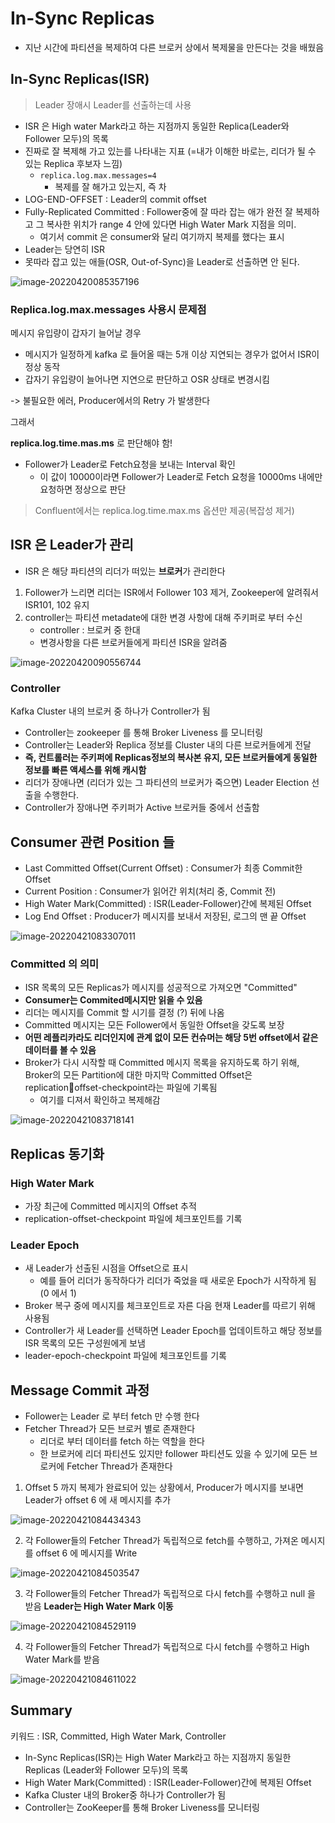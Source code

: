 # In-Sync Replicas

- 지난 시간에 파티션을 복제하여 다른 브로커 상에서 복제물을 만든다는 것을 배웠음



## In-Sync Replicas(ISR)

> Leader 장애시 Leader를 선출하는데 사용

- ISR 은 High water Mark라고 하는 지점까지 동일한 Replica(Leader와 Follower 모두)의 목록
- 진짜로 잘 복제해 가고 있는를 나타내는 지표 (=내가 이해한 바로는, 리더가 될 수 있는 Replica 후보자 느낌)
  - `replica.log.max.messages=4` 
    - 복제를 잘 해가고 있는지, 즉 차
- LOG-END-OFFSET : Leader의 commit offset
- Fully-Replicated Committed : Follower중에 잘 따라 잡는 애가 완전 잘 복제하고 그 복사한 위치가 range 4 안에 있다면 High Water Mark 지점을 의미. 
  - 여기서 commit 은 consumer와 달리 여기까지 복제를 했다는 표시
- Leader는 당연히 ISR
- 못따라 잡고 있는 애들(OSR, Out-of-Sync)을 Leader로 선출하면 안 된다. 

![image-20220420085357196](https://raw.githubusercontent.com/SwimmingHwang/kafka-study/main/Note/img/image-20220420085357196.png)



### Replica.log.max.messages 사용시 문제점

메시지 유입량이 갑자기 늘어날 경우

- 메시지가 일정하게 kafka 로 들어올 때는 5개 이상 지연되는 경우가 없어서 ISR이 정상 동작
- 갑자기 유입량이 늘어나면 지연으로 판단하고 OSR 상태로 변경시킴

-> 불필요한 에러, Producer에서의 Retry 가 발생한다

그래서

**replica.log.time.mas.ms** 로 판단해야 함! 

- Follower가 Leader로 Fetch요청을 보내는 Interval 확인
  - 이 값이 10000이라면 Follower가 Leader로 Fetch 요청을 10000ms 내에만 요청하면 정상으로 판단

>  Confluent에서는 replica.log.time.max.ms 옵션만 제공(복잡성 제거)



## ISR 은 Leader가 관리 

- ISR 은 해당 파티션의 리더가 떠있는 **브로커**가 관리한다

1. Follower가 느리면 리더는 ISR에서 Follower 103 제거, Zookeeper에 알려줘서 ISR101, 102 유지
2. controller는 파티션 metadate에 대한 변경 사항에 대해 주키퍼로 부터 수신
   - controller : 브로커 중 한대
   - 변경사항을 다른 브로커들에게 파티션 ISR을 알려줌

![image-20220420090556744](https://raw.githubusercontent.com/SwimmingHwang/kafka-study/main/Note/img/image-20220420090556744.png)



### Controller 

Kafka Cluster 내의 브로커 중 하나가 Controller가 됨 

- Controller는 zookeeper 를 통해 Broker Liveness 를 모니터링 
- Controller는 Leader와 Replica 정보를 Cluster 내의 다른 브로커들에게 전달
- **즉, 컨트롤러는 주키퍼에 Replicas정보의 복사본 유지, 모든 브로커들에게 동일한 정보를 빠른 액세스를 위해 캐시함**
- 리더가 장애나면 (리더가 있는 그 파티션의 브로커가 죽으면) Leader Election 선출을 수행한다. 
- Controller가 장애나면 주키퍼가 Active 브로커들 중에서 선출함





## Consumer 관련 Position 들 

- Last Committed Offset(Current Offset) : Consumer가 최종 Commit한 Offset 
- Current Position : Consumer가 읽어간 위치(처리 중, Commit 전) 
- High Water Mark(Committed) : ISR(Leader-Follower)간에 복제된 Offset 
- Log End Offset : Producer가 메시지를 보내서 저장된, 로그의 맨 끝 Offset

![image-20220421083307011](https://raw.githubusercontent.com/SwimmingHwang/kafka-study/main/Note/img/image-20220421083307011.png)



### Committed 의 의미 

- ISR 목록의 모든 Replicas가 메시지를 성공적으로 가져오면 "Committed"
- **Consumer는 Commited메시지만 읽을 수 있음**
- 리더는 메시지를 Commit 할 시기를 결정 (?) 뒤에 나옴 
- Committed 메시지는 모든 Follower에서 동일한 Offset을 갖도록 보장 
- **어떤 레플리카라도 리더인지에 관계 없이 모든 컨슈머는 해당 5번 offset에서 같은 데이터를 볼 수 있음** 
- Broker가 다시 시작할 때 Committed 메시지 목록을 유지하도록 하기 위해, Broker의 모든 Partition에 대한 마지막 Committed Offset은 replicationoffset-checkpoint라는 파일에 기록됨
  - 여기를 디져서 확인하고 복제해감

![image-20220421083718141](https://raw.githubusercontent.com/SwimmingHwang/kafka-study/main/Note/img/image-20220421083718141.png)

## Replicas 동기화

### High Water Mark 

- 가장 최근에 Committed 메시지의 Offset 추적 
- replication-offset-checkpoint 파일에 체크포인트를 기록

### Leader Epoch 

- 새 Leader가 선출된 시점을 Offset으로 표시
  - 예를 들어 리더가 동작하다가 리더가 죽었을 때 새로운 Epoch가 시작하게 됨 (0 에서 1)
- Broker 복구 중에 메시지를 체크포인트로 자른 다음 현재 Leader를 따르기 위해 사용됨 
- Controller가 새 Leader를 선택하면 Leader Epoch를 업데이트하고 해당 정보를 ISR  목록의 모든 구성원에게 보냄 
- leader-epoch-checkpoint 파일에 체크포인트를 기록



## Message Commit 과정

- Follower는 Leader 로 부터 fetch 만 수행 한다 
- Fetcher Thread가 모든 브로커 별로 존재한다
  - 리더로 부터 데이터를 fetch 하는 역할을 한다
  - 한 브로커에 리더 파티션도 있지만 follower 파티션도 있을 수 있기에 모든 브로커에 Fetcher Thread가 존재한다 



1. Offset 5 까지 복제가 완료되어 있는 상황에서, Producer가 메시지를 보내면 Leader가 offset 6 에 새 메시지를 추가

![image-20220421084434343](https://raw.githubusercontent.com/SwimmingHwang/kafka-study/main/Note/img/image-20220421084434343.png)

2. 각 Follower들의 Fetcher Thread가 독립적으로 fetch를 수행하고, 가져온 메시지를 offset 6 에 메시지를 Write

![image-20220421084503547](https://raw.githubusercontent.com/SwimmingHwang/kafka-study/main/Note/img/image-20220421084503547.png)

3. 각 Follower들의 Fetcher Thread가 독립적으로 다시 fetch를 수행하고 null 을 받음 **Leader는 High Water Mark 이동**

![image-20220421084529119](https://raw.githubusercontent.com/SwimmingHwang/kafka-study/main/Note/img/image-20220421084529119.png)

4. 각 Follower들의 Fetcher Thread가 독립적으로 다시 fetch를 수행하고 High Water  Mark를 받음

![image-20220421084611022](https://raw.githubusercontent.com/SwimmingHwang/kafka-study/main/Note/img/image-20220421084611022.png)



## Summary

키워드 : ISR, Committed, High Water Mark, Controller

- In-Sync Replicas(ISR)는 High Water Mark라고 하는 지점까지 동일한 Replicas  (Leader와 Follower 모두)의 목록 
- High Water Mark(Committed) : ISR(Leader-Follower)간에 복제된 Offset 
- Kafka Cluster 내의 Broker중 하나가 Controller가 됨 
- Controller는 ZooKeeper를 통해 Broker Liveness를 모니터링